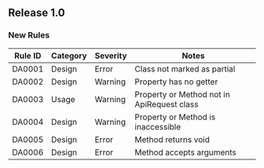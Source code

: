 ﻿## Release 1.0

### New Rules

| Rule ID | Category | Severity | Notes                                      |
|---------|----------|----------|--------------------------------------------|
| DA0001  | Design   | Error    | Class not marked as partial                |
| DA0002  | Design   | Warning  | Property has no getter                     |
| DA0003  | Usage    | Warning  | Property or Method not in ApiRequest class |
| DA0004  | Design   | Warning  | Property or Method is inaccessible         |
| DA0005  | Design   | Error    | Method returns void                        |
| DA0006  | Design   | Error    | Method accepts arguments                   |